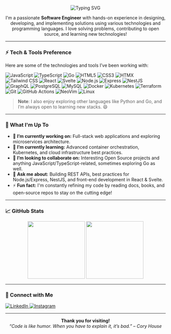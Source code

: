 <!-- Banner or Typing SVG -->
<p align="center">
  <img src="https://readme-typing-svg.herokuapp.com?size=24&color=458588&center=true&vCenter=true&width=600&lines=Hey,+I'm+Yassine+Fathi!;Software+Engineer;Open+Source+Enthusiast;Always+Learning+New+Things" alt="Typing SVG" />
</p>

<!-- Introduction -->
<p align="center">
  I'm a passionate <strong>Software Engineer</strong> with hands-on experience in designing, developing, and implementing solutions using various technologies and programming languages. I love solving problems, contributing to open source, and learning new technologies!
</p>

---

### ⚡ Tech & Tools Preference

Here are some of the technologies and tools I’ve been working with:

![JavaScript](https://img.shields.io/badge/-JavaScript-F7DF1E?style=flat-square&logo=JavaScript&logoColor=black)
![TypeScript](https://img.shields.io/badge/-TypeScript-3178C6?style=flat-square&logo=TypeScript&logoColor=white)
![Go](https://img.shields.io/badge/-Go-00ADD8?style=flat-square&logo=Go&logoColor=white)
![HTML5](https://img.shields.io/badge/-HTML5-E34F26?style=flat-square&logo=HTML5&logoColor=white)
![CSS3](https://img.shields.io/badge/-CSS3-1572B6?style=flat-square&logo=CSS3&logoColor=white)
![HTMX](https://img.shields.io/badge/-HTMX-FF5A1F?style=flat-square&logo=HTMX&logoColor=white)
![Tailwind CSS](https://img.shields.io/badge/-Tailwind%20CSS-38B2AC?style=flat-square&logo=Tailwind-CSS&logoColor=white)
![React](https://img.shields.io/badge/-React-61DAFB?style=flat-square&logo=React&logoColor=black)
![Svelte](https://img.shields.io/badge/-Svelte-FF3E00?style=flat-square&logo=Svelte&logoColor=white)
![Node.js](https://img.shields.io/badge/-Node.js-339933?style=flat-square&logo=Node.js&logoColor=white)
![Express](https://img.shields.io/badge/-Express-000000?style=flat-square&logo=Express&logoColor=white)
![NestJS](https://img.shields.io/badge/-NestJS-E0234E?style=flat-square&logo=NestJS&logoColor=white)
![GraphQL](https://img.shields.io/badge/-GraphQL-E10098?style=flat-square&logo=GraphQL&logoColor=white)
![PostgreSQL](https://img.shields.io/badge/-PostgreSQL-336791?style=flat-square&logo=PostgreSQL&logoColor=white)
![MySQL](https://img.shields.io/badge/-MySQL-4479A1?style=flat-square&logo=MySQL&logoColor=white)
![Docker](https://img.shields.io/badge/-Docker-2496ED?style=flat-square&logo=Docker&logoColor=white)
![Kubernetes](https://img.shields.io/badge/-Kubernetes-326CE5?style=flat-square&logo=Kubernetes&logoColor=white)
![Terraform](https://img.shields.io/badge/-Terraform-623CE4?style=flat-square&logo=Terraform&logoColor=white)
![Git](https://img.shields.io/badge/-Git-F05032?style=flat-square&logo=Git&logoColor=white)
![GitHub Actions](https://img.shields.io/badge/-GitHub%20Actions-2088FF?style=flat-square&logo=GitHub-Actions&logoColor=white)
![NeoVim](https://img.shields.io/badge/-NeoVim-57A143?style=flat-square&logo=NeoVim&logoColor=white)
![Linux](https://img.shields.io/badge/-Linux-FCC624?style=flat-square&logo=Linux&logoColor=black)

> **Note**: I also enjoy exploring other languages like Python and Go, and I’m always open to learning new stacks. 😄

---

### 🚀 What I'm Up To

- 🔭 **I’m currently working on:** Full-stack web applications and exploring microservices architecture.
- 🌱 **I’m currently learning:** Advanced container orchestration, Kubernetes, and cloud infrastructure best practices.
- 👯 **I’m looking to collaborate on:** Interesting Open Source projects and anything JavaScript/TypeScript-related, sometimes exploring Go as well.
- 💬 **Ask me about:** Building REST APIs, best practices for Node.js/Express, NestJS, and front-end development in React & Svelte.
- ⚡ **Fun fact:** I'm constantly refining my code by reading docs, books, and open-source repos to stay on the cutting edge!

---

### 📈 GitHub Stats

<p align="center">
  <img src="https://github-readme-stats.vercel.app/api?username=m4tt72&show_icons=true&theme=gruvbox" height="180em" />
  <img src="https://github-readme-stats.vercel.app/api/top-langs/?username=m4tt72&layout=compact&theme=gruvbox" height="180em" />
</p>

---

### 🤝 Connect with Me

<p>
  <a href="https://l.fathi.me/linkedin" target="_blank">
    <img alt="LinkedIn" src="https://img.shields.io/badge/-LinkedIn-0A66C2?style=flat-square&logo=LinkedIn&logoColor=white" />
  </a>
  <a href="https://l.fathi.me/instagram" target="_blank">
    <img alt="Instagram" src="https://img.shields.io/badge/-Instagram-E4405F?style=flat-square&logo=Instagram&logoColor=white" />
  </a>
</p>

---

<p align="center">
  <strong>Thank you for visiting!</strong><br>
  <em>“Code is like humor. When you have to explain it, it’s bad.” – Cory House</em>
</p>

